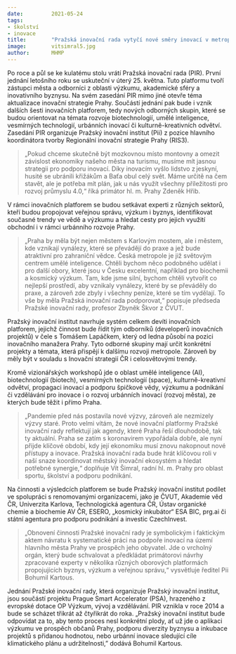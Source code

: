 ```yaml
---
date:         2021-05-24
tags:         
- školství
- inovace
title:        "Pražská inovační rada vytyčí nové směry inovací v metropoli. Vzniknou i nové odborné skupiny pro rozvoj města"
image: 	      vitsimral5.jpg
author:       MHMP
---
```


Po roce a půl se ke kulatému stolu vrátí Pražská inovační rada (PIR). První jednání letošního roku se uskuteční v úterý 25. května. Tuto platformu tvoří zástupci města a odborníci z oblasti výzkumu, akademické sféry a inovativního byznysu. Na svém zasedání PIR mimo jiné otevře téma aktualizace inovační strategie Prahy. Součástí jednání pak bude i vznik dalších šesti inovačních platforem, tedy nových odborných skupin, které se budou orientovat na témata rozvoje biotechnologií, umělé inteligence, vesmírných technologií, urbánních inovací či kulturně-kreativních odvětví. Zasedání PIR organizuje Pražský inovační institut (Pii) z pozice hlavního koordinátora tvorby Regionální inovační strategie Prahy (RIS3).

> „Pokud chceme skutečně být mozkovnou místo montovny a omezit závislost ekonomiky našeho města na turismu, musíme mít jasnou strategii pro podporu inovací. Díky inovacím vyšlo lidstvo z jeskyní, husité se ubránili křižákům a Baťa obul celý svět. Máme určitě na čem stavět, ale je potřeba mít plán, jak u nás využít všechny příležitosti pro rozvoj průmyslu 4.0,“ říká primátor hl. m. Prahy Zdeněk Hřib.

V rámci inovačních platforem se budou setkávat experti z různých sektorů, kteří budou propojovat veřejnou správu, výzkum i byznys, identifikovat současné trendy ve vědě a výzkumu a hledat cesty pro jejich využití obchodní i v rámci urbánního rozvoje Prahy.

> „Praha by měla být nejen městem s Karlovým mostem, ale i městem, kde vznikají vynálezy, které se převádějí do praxe a jež bude atraktivní pro zahraniční vědce. Česká metropole je již světovým centrem umělé inteligence. Chtěli bychom něco podobného udělat i pro další obory, které jsou v Česku excelentní, například pro biochemii a kosmický výzkum. Tam, kde jsme silní, bychom chtěli vytvořit co nejlepší prostředí, aby vznikaly vynálezy, které by se převáděly do praxe, a zároveň zde zbyly i všechny peníze, které se tím vydělají. To vše by měla Pražská inovační rada podporovat,“ popisuje předseda Pražské inovační rady, profesor Zbyněk Škvor z ČVUT.

Pražský inovační institut navrhuje systém celkem devíti inovačních platforem, jejichž činnost bude řídit tým odborníků (developerů inovačních projektů) v čele s Tomášem Lapáčkem, který od ledna působí na pozici inovačního manažera Prahy. Tyto odborné skupiny mají určit konkrétní projekty a témata, která přispějí k dalšímu rozvoji metropole. Zároveň by měly být v souladu s Inovační strategií ČR i celosvětovými trendy.

Kromě vizionářských workshopů jde o oblast umělé inteligence (AI), biotechnologií (biotech), vesmírných technologií (space), kulturně-kreativní odvětví, propagaci inovací a podporu špičkové vědy, výzkumu a podnikání či vzdělávání pro inovace i o rozvoj urbánních inovací (rozvoj města), ze kterých bude těžit i přímo Praha.

> „Pandemie před nás postavila nové výzvy, zároveň ale nezmizely výzvy staré. Proto velmi vítám, že nové inovační platformy Pražské inovační rady reflektují jak agendy, které Praha řeší dlouhodobě, tak ty aktuální. Praha se zatím s koronavirem vypořádala dobře, ale nyní přijde klíčové období, kdy její ekonomiku musí znovu nakopnout nové přístupy a inovace. Pražská inovační rada bude hrát klíčovou roli v naší snaze koordinovat městský inovační ekosystém a hledat potřebné synergie,“ doplňuje Vít Šimral, radní hl. m. Prahy pro oblast sportu, školství a podporu podnikání.

Na činnosti a výsledcích platforem se bude Pražský inovační institut podílet ve spolupráci s renomovanými organizacemi, jako je ČVUT, Akademie věd ČR, Univerzita Karlova, Technologická agentura ČR, Ústav organické chemie a biochemie AV ČR, ESERO, „kosmický inkubátor“ ESA BIC, prg.ai či státní agentura pro podporu podnikání a investic CzechInvest. 

> „Obnovení činnosti Pražské inovační rady je symbolickým i faktickým aktem návratu k systematické práci na podpoře inovací na území hlavního města Prahy ve prospěch jeho obyvatel. Jde o vrcholný orgán, který bude schvalovat a předkládat primátorovi návrhy zpracované experty v několika různých oborových platformách propojujících byznys, výzkum a veřejnou správu,“ vysvětluje ředitel Pii Bohumil Kartous.

Jednání Pražské inovační rady, která organizuje Pražský inovační institut, jsou součástí projektu Prague Smart Accelerator (PSA), hrazeného z evropské dotace OP Výzkum, vývoj a vzdělávání. PIR vznikla v roce 2014 a bude se scházet třikrát až čtyřikrát do roka. „Pražský inovační institut bude odpovídat za to, aby tento proces nesl konkrétní plody, ať už jde o aplikaci výzkumu ve prospěch občanů Prahy, podporu diverzity byznysu a inkubace projektů s přidanou hodnotou, nebo urbánní inovace sledující cíle klimatického plánu a udržitelnosti,” dodává Bohumil Kartous.
